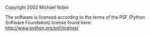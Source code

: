 Copyright 2002 Michael Robin

The software is licensed according to the terms of the PSF (Python Software Foundation) license found here: http://www.python.org/psf/license/